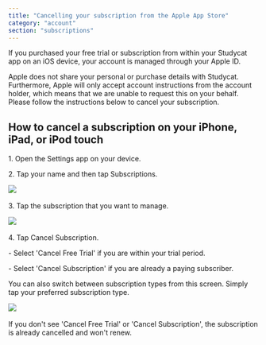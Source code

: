 ```yaml
---
title: "Cancelling your subscription from the Apple App Store"
category: "account"
section: "subscriptions"
---
```

If you purchased your free trial or subscription from within your Studycat app on an iOS device, your account is managed through your Apple ID.

Apple does not share your personal or purchase details with Studycat. Furthermore, Apple will only accept account instructions from the account holder, which means that we are unable to request this on your behalf. Please follow the instructions below to cancel your subscription.

## How to cancel a subscription on your iPhone, iPad, or iPod touch

1\. Open the Settings app on your device.

2\. Tap your name and then tap Subscriptions.

​![](/attachments/token/nCIncCXCjZuIPV648xYt0lib3/?name=apple_settings_subscriptions_01.PNG.png)​

3\. Tap the subscription that you want to manage.

​![](/attachments/token/snrsdRNd9mcFLX6QtMUDNOy3y/?name=apple_device-settings_subscriptions_01.PNG)​

4\. Tap Cancel Subscription.

\- Select 'Cancel Free Trial' if you are within your trial period.

\- Select 'Cancel Subscription' if you are already a paying subscriber.

You can also switch between subscription types from this screen. Simply tap your preferred subscription type.

​![](/attachments/token/dSyv3ALuqCzNu7Rx7JG3JzBWr/?name=apple_device-settings_subscriptions_02.PNG)​

If you don't see 'Cancel Free Trial' or 'Cancel Subscription', the subscription is already cancelled and won't renew.